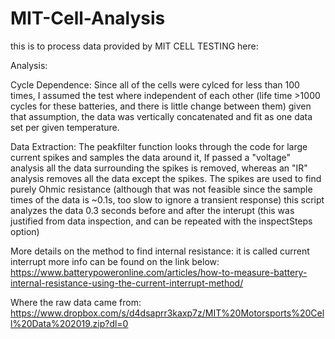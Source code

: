 # MIT-Cell-Analysis
this is to process data provided by MIT CELL TESTING here:

Analysis:

Cycle Dependence:
Since all of the cells were cylced for less than 100 times, I assumed the test where independent of each other (life time >1000 cycles for these batteries, 
and there is little change between them) given that assumption, the data was vertically concatenated and fit as one data set per given temperature.

Data Extraction:
The peakfilter function looks through the code for large current spikes and samples the data around it, If passed a "voltage" analysis 
all the data surrounding the spikes is removed, whereas an "IR" analysis removes all the data except the spikes.
The spikes are used to find purely Ohmic resistance (although that was not feasible since the sample times of the data is ~0.1s,
too slow to ignore a transient response) this script analyzes the data 0.3 seconds before and after the interupt (this was justified from data inspection,
and can be repeated with the inspectSteps option)

More details on the method to find internal resistance: it is called current interrupt more info can be found on the link below:
https://www.batterypoweronline.com/articles/how-to-measure-battery-internal-resistance-using-the-current-interrupt-method/

Where the raw data came from:
https://www.dropbox.com/s/d4dsaprr3kaxp7z/MIT%20Motorsports%20Cell%20Data%202019.zip?dl=0
